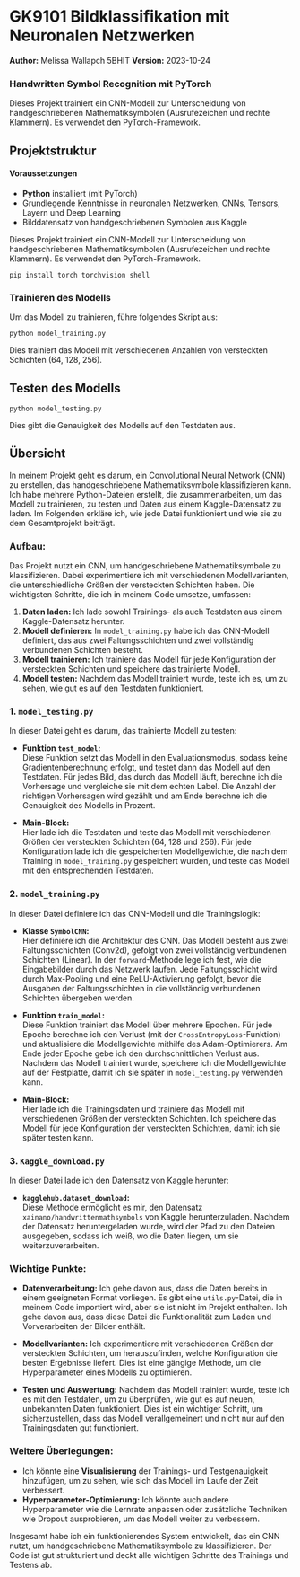 # GK9101 Bildklassifikation mit Neuronalen Netzwerken 

**Author:** Melissa Wallapch 5BHIT
**Version:** 2023-10-24

### Handwritten Symbol Recognition mit PyTorch

Dieses Projekt trainiert ein CNN-Modell zur Unterscheidung von handgeschriebenen Mathematiksymbolen (Ausrufezeichen und rechte Klammern). Es verwendet den PyTorch-Framework.

## Projektstruktur
#### Voraussetzungen
- **Python** installiert (mit PyTorch)
- Grundlegende Kenntnisse in neuronalen Netzwerken, CNNs, Tensors, Layern und Deep Learning
- Bilddatensatz von handgeschriebenen Symbolen aus Kaggle

Dieses Projekt trainiert ein CNN-Modell zur Unterscheidung von handgeschriebenen Mathematiksymbolen (Ausrufezeichen und rechte Klammern). Es verwendet den PyTorch-Framework.

``pip install torch torchvision
shell``

### Trainieren des Modells

Um das Modell zu trainieren, führe folgendes Skript aus:

``python model_training.py``

Dies trainiert das Modell mit verschiedenen Anzahlen von versteckten Schichten (64, 128, 256).

## Testen des Modells
``python model_testing.py``

Dies gibt die Genauigkeit des Modells auf den Testdaten aus.


## Übersicht 
In meinem Projekt geht es darum, ein Convolutional Neural Network (CNN) zu erstellen, das handgeschriebene Mathematiksymbole klassifizieren kann. Ich habe mehrere Python-Dateien erstellt, die zusammenarbeiten, um das Modell zu trainieren, zu testen und Daten aus einem Kaggle-Datensatz zu laden. Im Folgenden erkläre ich, wie jede Datei funktioniert und wie sie zu dem Gesamtprojekt beiträgt.

### Aufbau:
Das Projekt nutzt ein CNN, um handgeschriebene Mathematiksymbole zu klassifizieren. Dabei experimentiere ich mit verschiedenen Modellvarianten, die unterschiedliche Größen der versteckten Schichten haben. Die wichtigsten Schritte, die ich in meinem Code umsetze, umfassen:

1. **Daten laden:** Ich lade sowohl Trainings- als auch Testdaten aus einem Kaggle-Datensatz herunter.
2. **Modell definieren:** In `model_training.py` habe ich das CNN-Modell definiert, das aus zwei Faltungsschichten und zwei vollständig verbundenen Schichten besteht.
3. **Modell trainieren:** Ich trainiere das Modell für jede Konfiguration der versteckten Schichten und speichere das trainierte Modell.
4. **Modell testen:** Nachdem das Modell trainiert wurde, teste ich es, um zu sehen, wie gut es auf den Testdaten funktioniert.

### 1. **`model_testing.py`**
In dieser Datei geht es darum, das trainierte Modell zu testen:

- **Funktion `test_model`:**  
    Diese Funktion setzt das Modell in den Evaluationsmodus, sodass keine Gradientenberechnung erfolgt, und testet dann das Modell auf den Testdaten. Für jedes Bild, das durch das Modell läuft, berechne ich die Vorhersage und vergleiche sie mit dem echten Label. Die Anzahl der richtigen Vorhersagen wird gezählt und am Ende berechne ich die Genauigkeit des Modells in Prozent.
  
- **Main-Block:**  
    Hier lade ich die Testdaten und teste das Modell mit verschiedenen Größen der versteckten Schichten (64, 128 und 256). Für jede Konfiguration lade ich die gespeicherten Modellgewichte, die nach dem Training in `model_training.py` gespeichert wurden, und teste das Modell mit den entsprechenden Testdaten.

### 2. **`model_training.py`**
In dieser Datei definiere ich das CNN-Modell und die Trainingslogik:

- **Klasse `SymbolCNN`:**  
    Hier definiere ich die Architektur des CNN. Das Modell besteht aus zwei Faltungsschichten (Conv2d), gefolgt von zwei vollständig verbundenen Schichten (Linear). In der `forward`-Methode lege ich fest, wie die Eingabebilder durch das Netzwerk laufen. Jede Faltungsschicht wird durch Max-Pooling und eine ReLU-Aktivierung gefolgt, bevor die Ausgaben der Faltungsschichten in die vollständig verbundenen Schichten übergeben werden.

- **Funktion `train_model`:**  
    Diese Funktion trainiert das Modell über mehrere Epochen. Für jede Epoche berechne ich den Verlust (mit der `CrossEntropyLoss`-Funktion) und aktualisiere die Modellgewichte mithilfe des Adam-Optimierers. Am Ende jeder Epoche gebe ich den durchschnittlichen Verlust aus. Nachdem das Modell trainiert wurde, speichere ich die Modellgewichte auf der Festplatte, damit ich sie später in `model_testing.py` verwenden kann.

- **Main-Block:**  
    Hier lade ich die Trainingsdaten und trainiere das Modell mit verschiedenen Größen der versteckten Schichten. Ich speichere das Modell für jede Konfiguration der versteckten Schichten, damit ich sie später testen kann.

### 3. **`Kaggle_download.py`**
In dieser Datei lade ich den Datensatz von Kaggle herunter:

- **`kagglehub.dataset_download`:**  
    Diese Methode ermöglicht es mir, den Datensatz `xainano/handwrittenmathsymbols` von Kaggle herunterzuladen. Nachdem der Datensatz heruntergeladen wurde, wird der Pfad zu den Dateien ausgegeben, sodass ich weiß, wo die Daten liegen, um sie weiterzuverarbeiten.

### Wichtige Punkte:
- **Datenverarbeitung:** Ich gehe davon aus, dass die Daten bereits in einem geeigneten Format vorliegen. Es gibt eine `utils.py`-Datei, die in meinem Code importiert wird, aber sie ist nicht im Projekt enthalten. Ich gehe davon aus, dass diese Datei die Funktionalität zum Laden und Vorverarbeiten der Bilder enthält.
  
- **Modellvarianten:** Ich experimentiere mit verschiedenen Größen der versteckten Schichten, um herauszufinden, welche Konfiguration die besten Ergebnisse liefert. Dies ist eine gängige Methode, um die Hyperparameter eines Modells zu optimieren.

- **Testen und Auswertung:** Nachdem das Modell trainiert wurde, teste ich es mit den Testdaten, um zu überprüfen, wie gut es auf neuen, unbekannten Daten funktioniert. Dies ist ein wichtiger Schritt, um sicherzustellen, dass das Modell verallgemeinert und nicht nur auf den Trainingsdaten gut funktioniert.

### Weitere Überlegungen:
- Ich könnte eine **Visualisierung** der Trainings- und Testgenauigkeit hinzufügen, um zu sehen, wie sich das Modell im Laufe der Zeit verbessert.
- **Hyperparameter-Optimierung:** Ich könnte auch andere Hyperparameter wie die Lernrate anpassen oder zusätzliche Techniken wie Dropout ausprobieren, um das Modell weiter zu verbessern.

Insgesamt habe ich ein funktionierendes System entwickelt, das ein CNN nutzt, um handgeschriebene Mathematiksymbole zu klassifizieren. Der Code ist gut strukturiert und deckt alle wichtigen Schritte des Trainings und Testens ab.


